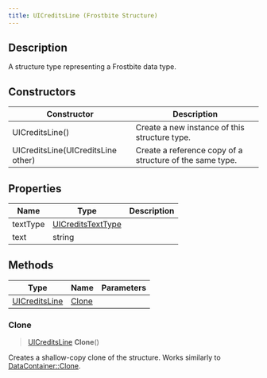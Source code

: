 ```yaml
---
title: UICreditsLine (Frostbite Structure)
---
```

## Description

A structure type representing a Frostbite data type.

## Constructors

| Constructor                        | Description                                              |
| ---------------------------------- | -------------------------------------------------------- |
| UICreditsLine()                    | Create a new instance of this structure type.            |
| UICreditsLine(UICreditsLine other) | Create a reference copy of a structure of the same type. |

## Properties

| Name     | Type                                   | Description |
| -------- | -------------------------------------- | ----------- |
| textType | [UICreditsTextType](UICreditsTextType) |             |
| text     | string                                 |             |

## Methods

| Type                           | Name            | Parameters |
| ------------------------------ | --------------- | ---------- |
| [UICreditsLine](UICreditsLine) | [Clone](#clone) |            |

### Clone

> [UICreditsLine](UICreditsLine) **Clone**()

Creates a shallow-copy clone of the structure. Works similarly to [DataContainer::Clone](/vext/ref/cls/shr/datacontainer#clone).
